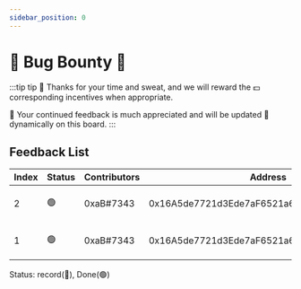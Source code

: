 ```yaml
---
sidebar_position: 0
---
```


# 📜 Bug Bounty 📜

:::tip tip
💋 Thanks for your time and sweat, and we will reward the 💵 corresponding incentives when appropriate.

👀 Your continued feedback is much appreciated and will be updated 📝 dynamically on this board.
:::

## Feedback List

|    Index     |     Status   |  Contributors | **Address**|   Content   | TimeStamp |  From   |
| -----------  | -----------  | -----------   |----------- | ----------- |-----------|---------|
| 2 | 🟢  |0xaB#7343 | 0x16A5de7721d3Ede7aF6521a652a9d8CbA410CDdF | am a proud LP now | 06/09/2023 3:54 PM | Discord |
| 1 | 🟢  |0xaB#7343 | 0x16A5de7721d3Ede7aF6521a652a9d8CbA410CDdF | am a proud LP now | 06/09/2023 3:54 PM | Discord |

Status: record(🔴),  Done(🟢)
